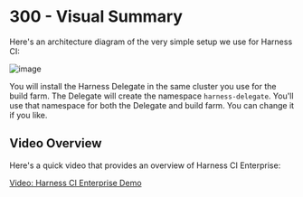 # 300 - Visual Summary

Here's an architecture diagram of the very simple setup we use for Harness CI:

![image](https://user-images.githubusercontent.com/1499433/178939913-9e24f817-f345-49cc-bffb-0b11e40f937e.png)

You will install the Harness Delegate in the same cluster you use for the build farm. The Delegate will create the namespace ```harness-delegate```. You'll use that namespace for both the Delegate and build farm. You can change it if you like.

## Video Overview

Here's a quick video that provides an overview of Harness CI Enterprise:

[Video: Harness CI Enterprise Demo](https://docs.harness.io?wvideo=fsc2b05uxz)
